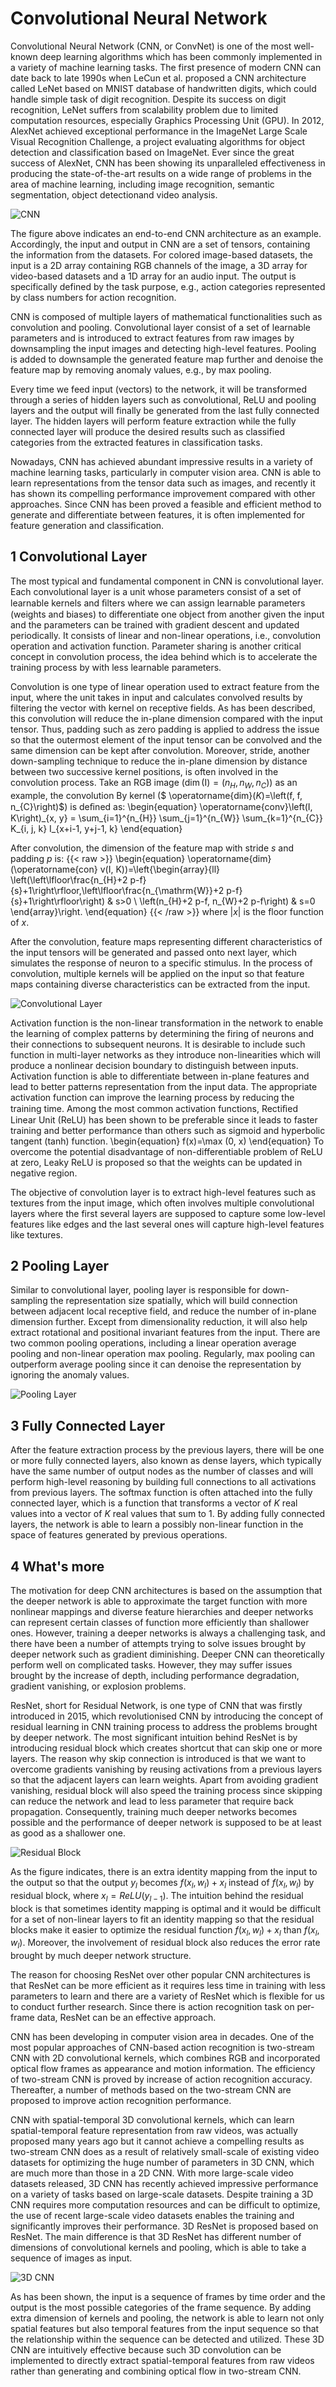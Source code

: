 # Convolutional Neural Network




Convolutional Neural Network (CNN, or ConvNet) is one of the most well-known deep learning algorithms which has been commonly implemented in a variety of machine learning tasks. The first presence of modern CNN can date back to late 1990s when LeCun et al. proposed a CNN architecture called LeNet based on MNIST database of handwritten digits, which could handle simple task of digit recognition. Despite its success on digit recognition, LeNet suffers from scalability problem due to limited computation resources, especially Graphics Processing Unit (GPU). In 2012, AlexNet achieved exceptional performance in the ImageNet Large Scale Visual Recognition Challenge, a project evaluating algorithms for object detection and classification based on ImageNet. Ever since the great success of AlexNet, CNN has been showing its unparalleled effectiveness in producing the state-of-the-art results on a wide range of problems in the area of machine learning, including image recognition, semantic segmentation, object detectionand video analysis. 

![CNN](CNN.png "Typical CNN Architecture")



The figure above indicates an end-to-end CNN architecture as an example. Accordingly, the input and output in CNN are a set of tensors, containing the information from the datasets. For colored image-based datasets, the input is a 2D array containing RGB channels of the image, a 3D array for video-based datasets and a 1D array for an audio input. The output is specifically defined by the task purpose, e.g., action categories represented by class numbers for action recognition. 

CNN is composed of multiple layers of mathematical functionalities such as convolution and pooling. Convolutional layer consist of a set of learnable parameters and is introduced to extract features from raw images by downsampling the input images and detecting high-level features. Pooling is added to downsample the generated feature map further and denoise the feature map by removing anomaly values, e.g., by max pooling. 

Every time we feed input (vectors) to the network, it will be transformed through a series of hidden layers such as convolutional, ReLU and pooling layers and the output will finally be generated from the last fully connected layer. The hidden layers will perform feature extraction while the fully connected layer will produce the desired results such as classified categories from the extracted features in classification tasks. 

Nowadays, CNN has achieved abundant impressive results in a variety of machine learning tasks, particularly in computer vision area. CNN is able to learn representations from the tensor data such as images, and recently it has shown its compelling  performance improvement compared with other approaches. Since CNN has been proved a feasible and efficient method to generate and differentiate between features, it is often implemented for  feature generation and classification.

## 1 Convolutional Layer
The most typical and fundamental component in CNN is convolutional layer. Each convolutional layer is a unit whose parameters consist of a set of learnable kernels and ﬁlters where we can assign learnable parameters (weights and biases) to differentiate one object from another given the input and the parameters can be trained with gradient descent and updated periodically. It  consists of linear and non-linear operations, i.e., convolution operation and activation function. Parameter sharing is another critical concept in convolution process, the idea behind which is to accelerate the training process by with less learnable parameters. 

Convolution is one type of linear operation used to extract feature from the input, where the unit takes in input and calculates convolved results by filtering the vector with kernel on receptive fields. As has been described, this convolution will reduce the in-plane dimension compared with the input tensor. Thus, padding such as zero padding is applied to address the issue so that the outermost element of the input tensor can be convolved and the same dimension can be kept after convolution. Moreover, stride, another down-sampling technique to reduce the in-plane dimension by  distance between two successive kernel positions, is often involved in the convolution process. Take an RGB image ($\operatorname{dim}($I$)=\left(n_{H}, n_{W}, n_{C}\right)$) as an example, the convolution By kernel ($ \operatorname{dim}($K$)=\left(f, f, n_{C}\right)$) is deﬁned as: 
\begin{equation}
   \operatorname{conv}\left(I, K\right)\_{x, y} = \sum_{i=1}^{n_{H}} \sum_{j=1}^{n_{W}} \sum_{k=1}^{n_{C}} K_{i, j, k} I_{x+i-1, y+j-1, k}
\end{equation}
 
After convolution, the dimension of the feature map with stride $s$ and padding $p$ is: 
{{< raw >}}
\begin{equation}
    \operatorname{dim}(\operatorname{con} v(I, K))=\left\{\begin{array}{ll}
\left(\left\lfloor\frac{n_{H}+2 p-f}{s}+1\right\rfloor,\left\lfloor\frac{n_{\mathrm{W}}+2 p-f}{s}+1\right\rfloor\right) & s>0 \\
\left(n_{H}+2 p-f, n_{W}+2 p-f\right) & s=0
\end{array}\right.
\end{equation}
{{< /raw >}}
where $|x|$ is the floor function of $x$.

After the convolution, feature maps representing different characteristics of the input tensors will be generated and passed onto next layer, which simulates the response of neuron to a specific stimulus. In the process of convolution, multiple kernels will be applied on the input so that feature maps containing diverse characteristics can be extracted from the input. 


![Convolutional Layer](Convolution.png "Illustration of a Convolutional Layer. Multiple kernels (filters) are applied on the input image or input feature map to generate the output features maps by convolution. ")


Activation function is the non-linear transformation in the network to enable the learning of complex patterns by determining the firing of neurons and their connections to subsequent neurons. It is desirable to include such function in multi-layer networks as they introduce non-linearities which will produce a nonlinear decision boundary to distinguish between inputs. Activation function is able to differentiate between in-plane features and lead to better patterns representation from the input data. The
appropriate activation function can improve the learning process by reducing the training time. Among the most common activation functions, Rectiﬁed Linear Unit (ReLU)  has been shown to be preferable since it leads to faster training and better performance than others such as sigmoid and hyperbolic tangent (tanh) function. 
\begin{equation}
    f(x)=\max (0, x)
\end{equation}
To overcome the potential disadvantage of non-differentiable problem of ReLU at zero, Leaky ReLU is proposed so that the weights can be updated in negative region. 

The objective of convolution layer is to extract high-level features such as textures from the input image, which often involves multiple convolutional layers where the first several layers are supposed to capture some low-level features like edges and the last several ones will capture high-level features like textures.
## 2 Pooling Layer
Similar to convolutional layer, pooling layer is responsible for down-sampling the representation size spatially, which will
build connection between adjacent local receptive field, and reduce the number of in-plane dimension further. Except from dimensionality reduction, it will also help extract rotational and positional invariant features from the input. There are two common pooling operations, including a linear operation average pooling and non-linear operation max pooling. Regularly, max pooling can outperform average pooling since it can denoise the representation by ignoring the anomaly values. 


![Pooling Layer](Pooling.png "Pooling Layer. If layer $n$ is a pooling layer and given $4$ feature maps from  the previous layer, every feature map is pooled and downsampled separately. Each unit in one of the $4$ output feature maps represents the average or the maximum value within a receptive field of the corresponding previous feature map.")

## 3 Fully Connected Layer
After the feature extraction process by the previous layers, there will be one or more fully connected layers, also known as dense layers, which typically have the same number of output nodes as the number of classes and will perform high-level reasoning by building full connections to all activations from previous layers. The softmax function is often attached into the fully connected layer, which  is a function that transforms a vector of $K$ real values into a vector of $K$ real values that sum to $1$. By adding fully connected layers, the network is able to learn a possibly non-linear function in the space of features generated by previous operations. 
## 4 What's more
The motivation for deep CNN architectures is based on the assumption that the deeper network is able to  approximate the target function with more nonlinear mappings and diverse feature hierarchies and deeper networks can represent certain classes of function more efficiently than shallower ones. However, training a deeper networks is always a challenging task, and there have been a number of attempts trying to solve issues brought by deeper network such as gradient diminishing. Deeper CNN can theoretically perform well on complicated tasks. However, they may suffer issues brought by the increase of depth, including performance degradation, gradient vanishing, or explosion problems. 

ResNet, short for Residual Network, is one type of CNN that was firstly introduced in 2015, which revolutionised CNN by introducing the concept of residual learning in CNN training process to address the problems brought by deeper network. The most significant intuition behind ResNet is by introducing residual block which creates shortcut that can skip one or more layers. The reason why skip connection is introduced is that we want to overcome gradients vanishing by reusing activations from a previous layers so that the adjacent layers can learn weights. Apart from avoiding gradient vanishing, residual block will also speed the training process since skipping can reduce the network and lead to less parameter that require back propagation. Consequently, training much deeper networks becomes  possible and the performance of deeper network is supposed to be at least as good as a shallower one. 

![Residual Block](Residual.png "A Normal Block (left) and a Residual Block (right)")


As the figure indicates, there is an extra identity mapping from the input to the output so that the output $y_l$ becomes $f(x_l, w_l) + x_{l}$ instead of $f(x_l, w_l)$ by residual block, where $x_{l} = ReLU(y_{l-1})$. 
The intuition behind the residual block is that sometimes identity mapping is optimal and it would be difficult for a set of non-linear layers to fit an identity mapping so that the residual blocks make it easier to optimize the residual function $f(x_l, w_l) + x_{l}$ than $f(x_l, w_l)$. Moreover, the involvement of residual block also reduces the error rate brought by much deeper network structure. 

The reason for choosing ResNet over other popular CNN architectures is that ResNet can be more efficient as it requires less time in training with less parameters to learn and there are a variety of ResNet which is flexible for us to conduct further research. Since there is action recognition task on per-frame data, ResNet can be an effective approach. 

CNN has been developing in computer vision area in decades. One of the most popular approaches of CNN-based action recognition is two-stream CNN with 2D convolutional kernels, which combines RGB and incorporated optical flow frames as appearance and motion information. The efficiency of two-stream CNN is proved by increase of action recognition accuracy. Thereafter, a number of methods based on the two-stream CNN are proposed to
improve action recognition performance. 

CNN with spatial-temporal 3D convolutional kernels, which can learn spatial-temporal feature representation from raw videos, was actually proposed many years ago but it cannot achieve a compelling results as two-stream CNN does as a result of relatively small-scale of existing video datasets for optimizing the huge number of parameters in 3D CNN, which are much more than those in a 2D CNN. With more large-scale video datasets released, 3D CNN has recently achieved impressive performance on a variety of tasks based on large-scale datasets. Despite training a 3D CNN requires more computation resources and can be difficult to optimize, the use of recent large-scale video datasets enables the training and significantly improves their performance. 3D ResNet is proposed based on ResNet. The main difference is that 3D ResNet has different number of dimensions of convolutional kernels and pooling, which is able to take a sequence of images as input.   


![3D CNN](3DCNN.png "Typical 3D CNN Architecture")


As has been shown, the input is a sequence of frames by time order and the output is the most possible categories of the frame sequence. By adding extra dimension of kernels and pooling, the network is able to learn not only spatial features but also temporal features from the input sequence so that the relationship within the sequence can be detected and utilized. These 3D CNN are intuitively effective
because such 3D convolution can be implemented to directly extract spatial-temporal features from raw videos rather than generating and combining optical flow in two-stream CNN. 


